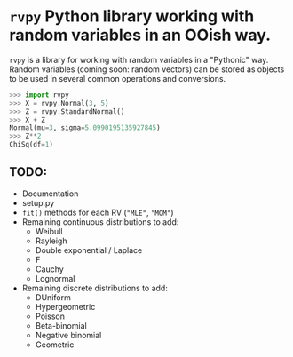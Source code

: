 # `rvpy` Python library working with random variables in an OOish way.

`rvpy` is a library for working with random variables in a "Pythonic" way.
Random variables (coming soon: random vectors) can be stored as objects to be
used in several common operations and conversions.

```python
>>> import rvpy
>>> X = rvpy.Normal(3, 5)
>>> Z = rvpy.StandardNormal()
>>> X + Z
Normal(mu=3, sigma=5.0990195135927845)
>>> Z**2
ChiSq(df=1)
```

## TODO:
* Documentation
* setup.py
* `fit()` methods for each RV (`"MLE"`, `"MOM"`)
* Remaining continuous distributions to add:
    - Weibull
    - Rayleigh
    - Double exponential / Laplace
    - F
    - Cauchy
    - Lognormal
* Remaining discrete distributions to add:
    - DUniform
    - Hypergeometric
    - Poisson
    - Beta-binomial
    - Negative binomial
    - Geometric


